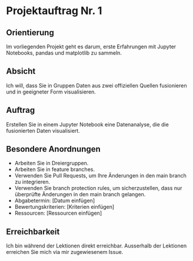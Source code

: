 # Projektauftrag Nr. 1

## Orientierung

Im vorliegenden Projekt geht es darum, erste Erfahrungen mit Jupyter
Notebooks, pandas und matplotlib zu sammeln.

## Absicht

Ich will, dass Sie in Gruppen Daten aus zwei offiziellen Quellen
fusionieren und in geeigneter Form visualisieren.

## Auftrag

Erstellen Sie in einem Jupyter Notebook eine Datenanalyse, die die
fusionierten Daten visualisiert.

## Besondere Anordnungen

* Arbeiten Sie in Dreiergruppen.
* Arbeiten Sie in feature branches.
* Verwenden Sie Pull Requests, um Ihre Änderungen in den main branch zu
  integrieren. 
* Verwenden Sie branch protection rules, um sicherzustellen, dass nur
  überprüfte Änderungen in den main branch gelangen.
* Abgabetermin: [Datum einfügen]
* Bewertungskriterien: [Kriterien einfügen]
* Ressourcen: [Ressourcen einfügen]

## Erreichbarkeit

Ich bin während der Lektionen direkt erreichbar. Ausserhalb der
Lektionen erreichen Sie mich via mir zugewiesenem Issue.